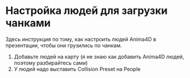 # Настройка людей для загрузки чанками

Здесь инструкция по тому, как настроить людей Anima4D в презентации, чтобы они грузились по чанкам.

 1. Добавьте людей на карту (я не знаю как добавить Anima4D людей, поэтому разбирайтесь сами)
 2. У людей надо выставить Collision Preset на People